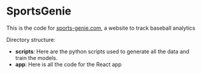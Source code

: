 # SportsGenie

This is the code for [sports-genie.com](https://sports-genie.com), a website to track baseball analytics

Directory structure:
- **scripts**: Here are the python scripts used to generate all the data and train the models.
- **app**: Here is all the code for the React app

